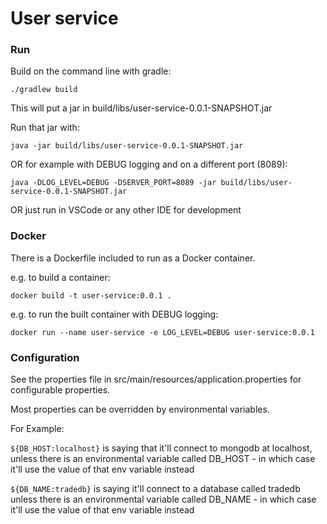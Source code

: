 # User service

### Run
Build on the command line with gradle:

```./gradlew build```

This will put a jar in build/libs/user-service-0.0.1-SNAPSHOT.jar

Run that jar with:

```java -jar build/libs/user-service-0.0.1-SNAPSHOT.jar```

OR for example with DEBUG logging and on a different port (8089):

```java -DLOG_LEVEL=DEBUG -DSERVER_PORT=8089 -jar build/libs/user-service-0.0.1-SNAPSHOT.jar```


OR just run in VSCode or any other IDE for development

### Docker
There is a Dockerfile included to run as a Docker container.

e.g. to build a container:

```docker build -t user-service:0.0.1 .```

e.g. to run the built container with DEBUG logging:

```docker run --name user-service -e LOG_LEVEL=DEBUG user-service:0.0.1```

### Configuration
See the properties file in src/main/resources/application.properties for configurable properties.

Most properties can be overridden by environmental variables.

For Example:

```${DB_HOST:localhost}```
is saying that it'll connect to mongodb at localhost, unless there is an environmental variable called DB_HOST - in which case it'll use the value of that env variable instead

```${DB_NAME:tradedb}```
is saying it'll connect to a database called tradedb unless there is an environmental variable called DB_NAME - in which case it'll use the value of that env variable instead

